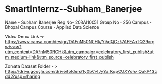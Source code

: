 # SmartInternz--Subham_Banerjee

Name - Subham Banerjee 
Reg No- 20BAI10051
Group No - 256
Campus - Bhopal Campus 
Course - Applied Data Science 

Video Demo Link -> https://www.canva.com/design/DAFnM50NCHk/YiVdQCz57AFEAnTQ29orgw/view?utm_content=DAFnM50NCHk&utm_campaign=celebratory_first_publish&utm_medium=link&utm_source=celebratory_first_publish

Zomata Dataset Folder - > https://drive.google.com/drive/folders/1y0bCvlJy8a_KqpOUXYohv_QakP43zdd2?usp=sharing
